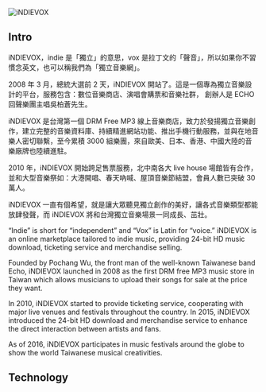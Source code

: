 ![iNDIEVOX](https://raw.githubusercontent.com/indievox-inc/iNDIEVOX-Web-Profile/master/image/logo.png)

## Intro

iNDIEVOX，indie 是「獨立」的意思，vox 是拉丁文的「聲音」，所以如果你不習慣念英文，也可以稱我們為「獨立音樂網」。

2008 年 3 月，總統大選前 2 天，iNDIEVOX 開站了。這是一個專為獨立音樂設計的平台，服務包含：數位音樂商店、演唱會購票和音樂社群， 創辦人是 ECHO 回聲樂團主唱吳柏蒼先生。

iNDIEVOX 是台灣第一個 DRM Free MP3 線上音樂商店，致力於發揚獨立音樂創作，建立完整的音樂資料庫、持續精進網站功能、推出手機行動服務，並與在地音樂人密切聯繫，至今累積 3000 組樂團，來自歐美、日本、香港、中國大陸的音樂廠牌也陸續進駐。

2010 年，iNDIEVOX 開始跨足售票服務，北中南各大 live house 場館皆有合作，並和大型音樂祭如：大港開唱、春天吶喊、屋頂音樂節結盟，會員人數已突破 30 萬人。

iNDIEVOX 一直有個希望，就是讓大眾聽見獨立創作的美好，讓各式音樂類型都能放肆發聲，而 iNDIEVOX 將和台灣獨立音樂場景一同成長、茁壯。

“Indie” is short for “independent” and “Vox” is Latin for “voice.” iNDIEVOX is an online marketplace tailored to indie music, providing 24-bit HD music download, ticketing service and merchandise selling.

Founded by Pochang Wu, the front man of the well-known Taiwanese band Echo, iNDIEVOX launched in 2008 as the first DRM free MP3 music store in Taiwan which allows musicians to upload their songs for sale at the price they want.

In 2010, iNDIEVOX started to provide ticketing service, cooperating with major live venues and festivals throughout the country. In 2015, iNDIEVOX introduced the 24-bit HD download and merchandise service to enhance the direct interaction between artists and fans.

As of 2016, iNDIEVOX participates in music festivals around the globe to show the world Taiwanese musical creativities.

## Technology
